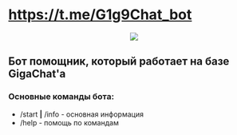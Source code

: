 # https://t.me/G1g9Chat_bot

<div align="center">
     <img src="https://i.ytimg.com/vi/-gD4CbyCVPk/maxresdefault.jpg">
</div>

## Бот помощник, который работает на базе GigaChat'a
### Основные команды бота:
+ /start **|** /info - основная информация
+ /help - помощь по командам

